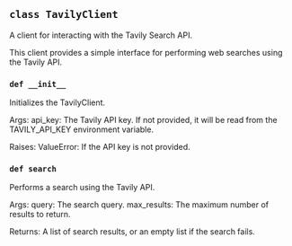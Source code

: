 ## `class TavilyClient`

A client for interacting with the Tavily Search API.

This client provides a simple interface for performing web searches using the
Tavily API.

### `def __init__`

Initializes the TavilyClient.

Args:
    api_key: The Tavily API key. If not provided, it will be read from
        the TAVILY_API_KEY environment variable.

Raises:
    ValueError: If the API key is not provided.

### `def search`

Performs a search using the Tavily API.

Args:
    query: The search query.
    max_results: The maximum number of results to return.

Returns:
    A list of search results, or an empty list if the search fails.

